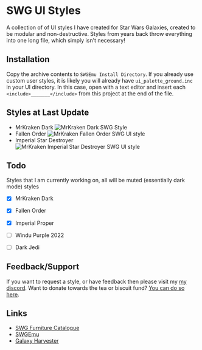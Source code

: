 # SWG UI Styles

A collection of of UI styles I have created for Star Wars Galaxies, created to be modular and non-destructive. Styles from years back throw everything into one long file, which simply isn't necessary!

## Installation

Copy the archive contents to `SWGEmu Install Directory`.
If you already use custom user styles, it is likely you will already have `ui_palette_ground.inc` in your UI directory. In this case, open with a text editor and insert each `<include>_______</include>` from this project at the end of the file.

## Styles at Last Update
- MrKraken Dark
![MrKraken Dark SWG Style](https://i.imgur.com/aMFxEUT.png)
- Fallen Order
![MrKraken Fallen Order SWG UI style](https://i.imgur.com/t70ltIf.png)
- Imperial Star Destroyer
![MrKraken Imperial Star Destroyer SWG UI style](https://i.imgur.com/3WFGnOI.png)

## Todo
Styles that I am currently working on, all will be muted (essentially dark mode) styles

- [x] MrKraken Dark
- [x] Fallen Order
- [x] Imperial Proper
- [ ] Windu Purple 2022
- [ ] Dark Jedi


## Feedback/Support
If you want to request a style, or have feedback then please visit my [my discord](https://discord.mrkraken.art). Want to donate towards the tea or biscuit fund? [You can do so here](https://streamelements.com/realmrkraken/tip).

## Links
- [SWG Furniture Catalogue](https://swg.mrkraken.art/architect/)
- [SWGEmu](https://www.swgemu.com)
- [Galaxy Harvester](https://www.galaxyharvester.com)
